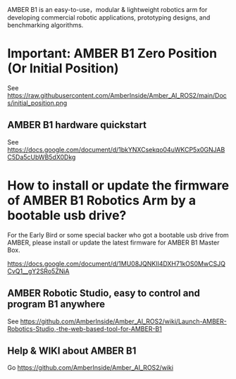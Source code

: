AMBER B1 is an easy-to-use，modular & lightweight robotics arm for developing commercial robotic applications, prototyping designs, and benchmarking algorithms.

# Important: AMBER B1 Zero Position (Or Initial Position)

See https://raw.githubusercontent.com/AmberInside/Amber_AI_ROS2/main/Docs/initial_position.png

## AMBER B1 hardware quickstart

See https://docs.google.com/document/d/1bkYNXCsekqo04uWKCP5x0GNJABC5Da5cUbWB5dX0Dkg

# How to install or update the firmware of AMBER B1 Robotics Arm by a bootable usb drive? 

For the Early Bird or some special backer who got a bootable usb drive from AMBER, please install or update the latest firmware for AMBER B1 Master Box.

https://docs.google.com/document/d/1MU08JQNKIl4DXH71kOS0MwCSJQCvQ1__gY2SRo5ZNiA

## AMBER Robotic Studio, easy to control and program B1 anywhere

See https://github.com/AmberInside/Amber_AI_ROS2/wiki/Launch-AMBER-Robotics-Studio,-the-web-based-tool-for-AMBER-B1

## Help & WIKI about AMBER B1
Go https://github.com/AmberInside/Amber_AI_ROS2/wiki
